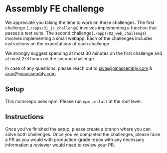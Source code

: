 # Assembly FE challenge

We appreciate you taking the time to work on these challenges. The first challenge (`./apps/01_js_challenge`) involves implementing a function that passes a test suite. The second challenge(`./apps/02_web_challenge`) involves implementing a small webapp. Each of the challenges includes instructions on the expectations of each challenge.

We strongly suggest spending at most 30 minutes on the first challenge and at most 2-3 hours on the second challenge.

In case of any questions, please reach out to siva@joinassembly.com & arun@joinassembly.com

## Setup

This monorepo uses npm. Please run `npm install` at the root level.

## Instructions

Once you've finished the setup, please create a branch where you can solve both challenges. Once you've completed the challenges, please raise a PR as you would with production-grade repos with any necessary information a reviewer would need to review your PR.
